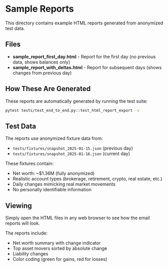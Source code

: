 # Sample Reports

This directory contains example HTML reports generated from anonymized test data.

## Files

- **sample_report_first_day.html** - Report for the first day (no previous data, shows balances only)
- **sample_report_with_deltas.html** - Report for subsequent days (shows changes from previous day)

## How These Are Generated

These reports are automatically generated by running the test suite:

```bash
pytest tests/test_end_to_end.py::test_html_report_export -v
```

## Test Data

The reports use anonymized fixture data from:
- `tests/fixtures/snapshot_2025-01-15.json` (previous day)
- `tests/fixtures/snapshot_2025-01-16.json` (current day)

These fixtures contain:
- Net worth: ~$1.36M (fully anonymized)
- Realistic account types (brokerage, retirement, crypto, real estate, etc.)
- Daily changes mimicking real market movements
- No personally identifiable information

## Viewing

Simply open the HTML files in any web browser to see how the email reports will look.

The reports include:
- Net worth summary with change indicator
- Top asset movers sorted by absolute change
- Liability changes
- Color coding (green for gains, red for losses)

